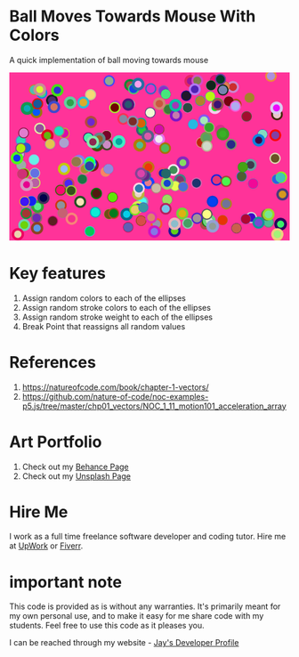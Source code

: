 # Ball Moves Towards Mouse With Colors

A quick implementation of ball moving towards mouse

![image info](BallMovesTowardsMouseWithColors_800px.png)

# Key features

1. Assign random colors to each of the ellipses
1. Assign random stroke colors to each of the ellipses
1. Assign random stroke weight to each of the ellipses
1. Break Point that reassigns all random values

# References

1. https://natureofcode.com/book/chapter-1-vectors/
1. https://github.com/nature-of-code/noc-examples-p5.js/tree/master/chp01_vectors/NOC_1_11_motion101_acceleration_array

# Art Portfolio

1. Check out my [Behance Page](https://www.behance.net/vijayasimhabr)
1. Check out my [Unsplash Page](https://unsplash.com/@jay_neeruhaaku)

# Hire Me

I work as a full time freelance software developer and coding tutor. Hire me at [UpWork](https://www.upwork.com/fl/vijayasimhabr) or [Fiverr](https://www.fiverr.com/jay_codeguy). 

# important note 

This code is provided as is without any warranties. It's primarily meant for my own personal use, and to make it easy for me share code with my students. Feel free to use this code as it pleases you.

I can be reached through my website - [Jay's Developer Profile](https://jay-study-nildana.github.io/developerprofile)